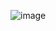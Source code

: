 ![image](https://user-images.githubusercontent.com/65000660/172347181-bcf20765-4b3b-453c-a2bb-68d70fc51233.png)
